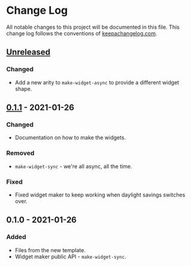 # Change Log
All notable changes to this project will be documented in this file. This change log follows the conventions of [keepachangelog.com](http://keepachangelog.com/).

## [Unreleased]
### Changed
- Add a new arity to `make-widget-async` to provide a different widget shape.

## [0.1.1] - 2021-01-26
### Changed
- Documentation on how to make the widgets.

### Removed
- `make-widget-sync` - we're all async, all the time.

### Fixed
- Fixed widget maker to keep working when daylight savings switches over.

## 0.1.0 - 2021-01-26
### Added
- Files from the new template.
- Widget maker public API - `make-widget-sync`.

[Unreleased]: https://github.com/your-name/cross-universe-communicator/compare/0.1.1...HEAD
[0.1.1]: https://github.com/your-name/cross-universe-communicator/compare/0.1.0...0.1.1
